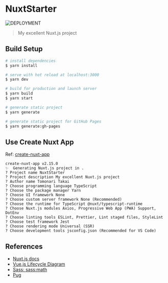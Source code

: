 # NuxtStarter

![DEPLOYMENT](https://github.com/t--takai/NuxtStarter/workflows/DEPLOYMENT/badge.svg?event=push)

> My excellent Nuxt.js project

## Build Setup

```bash
# install dependencies
$ yarn install

# serve with hot reload at localhost:3000
$ yarn dev

# build for production and launch server
$ yarn build
$ yarn start

# generate static project
$ yarn generate

# generate static project for GitHub Pages
$ yarn generate:gh-pages
```

## Use Create Nuxt App

Ref: [create-nuxt-app](https://github.com/nuxt/create-nuxt-app)

```
create-nuxt-app v2.15.0
✨  Generating Nuxt.js project in .
? Project name NuxtStarter
? Project description My excellent Nuxt.js project
? Author name Tomonari Takai
? Choose programming language TypeScript
? Choose the package manager Yarn
? Choose UI framework None
? Choose custom server framework None (Recommended)
? Choose the runtime for TypeScript @nuxt/typescript-runtime
? Choose Nuxt.js modules Axios, Progressive Web App (PWA) Support, DotEnv
? Choose linting tools ESLint, Prettier, Lint staged files, StyleLint
? Choose test framework Jest
? Choose rendering mode Universal (SSR)
? Choose development tools jsconfig.json (Recommended for VS Code)
```

## References

- [Nuxt.js docs](https://ja.nuxtjs.org/)
- [Vue.js Lifecycle Diagram](https://jp.vuejs.org/v2/guide/instance.html#ライフサイクルダイアグラム)
- [Sass: sass:math](https://sass-lang.com/documentation/modules/math)
- [Pug](https://pugjs.org/api/getting-started.html)
